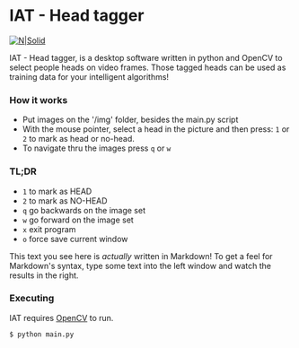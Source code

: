 # IAT - Head tagger

[![N|Solid](http://opencv.org/wp-content/themes/opencv/images/logo.png)](http://opencv.org/)

IAT - Head tagger, is a desktop software written in python and OpenCV to select people heads on video frames. Those tagged heads can be used as training data for your intelligent algorithms!

### How it works
  - Put images on the '/img' folder, besides the main.py script
  - With the mouse pointer, select a head in the picture and then press: `1` or `2` to mark as head or no-head.
  - To navigate thru the images press `q` or `w`

### TL;DR

  - `1` to mark as HEAD
  - `2` to mark as NO-HEAD
  - `q` go backwards on the image set
  - `w` go forward on the image set
  - `x` exit program
  - `o` force save current window


This text you see here is *actually* written in Markdown! To get a feel for Markdown's syntax, type some text into the left window and watch the results in the right.

### Executing

IAT requires [OpenCV](http://opencv.org/) to run.

```sh
$ python main.py
```

